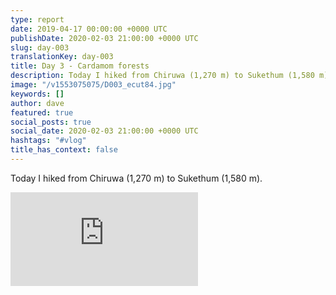 ```yaml
---
type: report
date: 2019-04-17 00:00:00 +0000 UTC
publishDate: 2020-02-03 21:00:00 +0000 UTC
slug: day-003
translationKey: day-003
title: Day 3 - Cardamom forests
description: Today I hiked from Chiruwa (1,270 m) to Sukethum (1,580 m).
image: "/v1553075075/D003_ecut84.jpg"
keywords: []
author: dave
featured: true
social_posts: true
social_date: 2020-02-03 21:00:00 +0000 UTC
hashtags: "#vlog"
title_has_context: false
---
```


Today I hiked from Chiruwa (1,270 m) to Sukethum (1,580 m).

<iframe src="https://www.youtube.com/embed/hRM0UJkTOmA" frameborder="0" allow="accelerometer; autoplay; encrypted-media; gyroscope; picture-in-picture" allowfullscreen></iframe>


